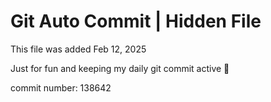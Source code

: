# Git Auto Commit | Hidden File

This file was added Feb 12, 2025

Just for fun and keeping my daily git commit active 🤪

commit number: 138642
